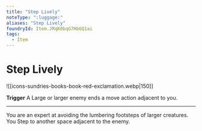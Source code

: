 ```yaml
---
title: "Step Lively"
noteType: ":luggage:"
aliases: "Step Lively"
foundryId: Item.JRqK0bqG7HbGQ1ai
tags:
  - Item
---
```


# Step Lively
![[icons-sundries-books-book-red-exclamation.webp|150]]

**Trigger** A Large or larger enemy ends a move action adjacent to you.

* * *

You are an expert at avoiding the lumbering footsteps of larger creatures. You Step to another space adjacent to the enemy.
